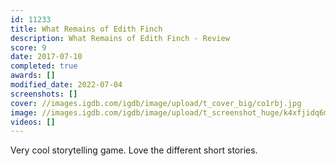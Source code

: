 ```yaml
---
id: 11233
title: What Remains of Edith Finch
description: What Remains of Edith Finch - Review
score: 9
date: 2017-07-10
completed: true
awards: []
modified_date: 2022-07-04
screenshots: []
cover: //images.igdb.com/igdb/image/upload/t_cover_big/co1rbj.jpg
image: //images.igdb.com/igdb/image/upload/t_screenshot_huge/k4xfjidq6m0xhh7ukfrc.jpg
videos: []
---
```

Very cool storytelling game. Love the different short stories.